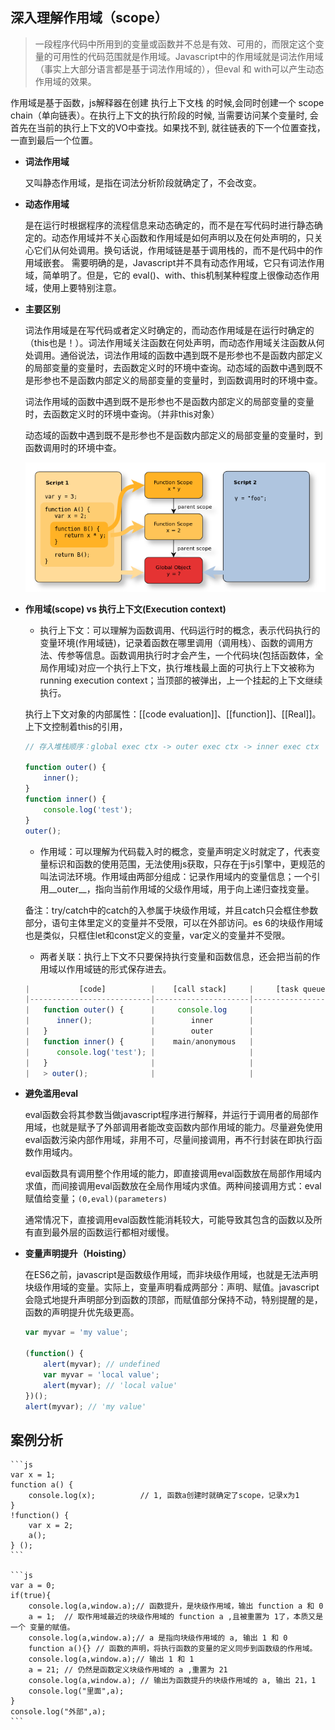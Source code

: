 ## 深入理解作用域（scope）

> 一段程序代码中所用到的变量或函数并不总是有效、可用的，而限定这个变量的可用性的代码范围就是作用域。Javascript中的作用域就是词法作用域（事实上大部分语言都是基于词法作用域的），但eval 和 with可以产生动态作用域的效果。

作用域是基于函数，js解释器在创建 执行上下文栈 的时候,会同时创建一个 scope chain（单向链表）。在执行上下文的执行阶段的时候, 当需要访问某个变量时, 会首先在当前的执行上下文的VO中查找。如果找不到, 就往链表的下一个位置查找，一直到最后一个位置。

* **词法作用域**

    又叫静态作用域，是指在词法分析阶段就确定了，不会改变。

* **动态作用域**

    是在运行时根据程序的流程信息来动态确定的，而不是在写代码时进行静态确定的。动态作用域并不关心函数和作用域是如何声明以及在何处声明的，只关心它们从何处调用。换句话说，作用域链是基于调用栈的，而不是代码中的作用域嵌套。
    需要明确的是，Javascript并不具有动态作用域，它只有词法作用域，简单明了。但是，它的 eval()、with、this机制某种程度上很像动态作用域，使用上要特别注意。

* **主要区别**

    词法作用域是在写代码或者定义时确定的，而动态作用域是在运行时确定的（this也是！）。词法作用域关注函数在何处声明，而动态作用域关注函数从何处调用。通俗说法，词法作用域的函数中遇到既不是形参也不是函数内部定义的局部变量的变量时，去函数定义时的环境中查询。动态域的函数中遇到既不是形参也不是函数内部定义的局部变量的变量时，到函数调用时的环境中查。

    词法作用域的函数中遇到既不是形参也不是函数内部定义的局部变量的变量时，去函数定义时的环境中查询。（并非this对象）

    动态域的函数中遇到既不是形参也不是函数内部定义的局部变量的变量时，到函数调用时的环境中查。

    ![作用域案例](../images/scope.png)

* **作用域(scope) vs 执行上下文(Execution context)**

    - 执行上下文：可以理解为函数调用、代码运行时的概念，表示代码执行的变量环境(作用域链)，记录着函数在哪里调用（调用栈）、函数的调用方法、传参等信息。函数调用执行时才会产生，一个代码块(包括函数体，全局作用域)对应一个执行上下文，执行堆栈最上面的可执行上下文被称为running execution context；当顶部的被弹出，上一个挂起的上下文继续执行。

    执行上下文对象的内部属性：[[code evaluation]]、[[function]]、[[Real]]。上下文控制着this的引用，

    ```js
    // 存入堆栈顺序：global exec ctx -> outer exec ctx -> inner exec ctx

    function outer() { 
        inner();
    }
    function inner() {
        console.log('test');
    }
    outer();
    ```

    - 作用域：可以理解为代码载入时的概念，变量声明定义时就定了，代表变量标识和函数的使用范围，无法使用js获取，只存在于js引擎中，更规范的叫法词法环境。作用域由两部分组成：记录作用域内的变量信息；一个引用__outer__，指向当前作用域的父级作用域，用于向上递归查找变量。

    备注：try/catch中的catch的入参属于块级作用域，并且catch只会框住参数部分，语句主体里定义的变量并不受限，可以在外部访问。es 6的块级作用域也是类似，只框住let和const定义的变量，var定义的变量并不受限。

    - 两者关联：执行上下文不只要保持执行变量和函数信息，还会把当前的作用域以作用域链的形式保存进去。

    ```js
    |           [code]          |    [call stack]     |     [task queue]    |    [webAPI]    |
    |---------------------------|---------------------|---------------------|----------------|
    |   function outer() {      |     console.log     |                     |                |
    |      inner();             |        inner        |                     |                |
    |   }                       |        outer        |                     |                |
    |   function inner() {      |    main/anonymous   |                     |                |
    |      console.log('test'); |                     |                     |                |
    |   }                       |                     |                     |                |
    |   > outer();              |                     |                     |                |
    ```

* **避免滥用eval** 

  eval函数会将其参数当做javascript程序进行解释，并运行于调用者的局部作用域，也就是赋予了外部调用者能改变函数内部作用域的能力。尽量避免使用eval函数污染内部作用域，非用不可，尽量间接调用，再不行封装在即执行函数作用域内。  
  
  eval函数具有调用整个作用域的能力，即直接调用eval函数放在局部作用域内求值，而间接调用eval函数放在全局作用域内求值。两种间接调用方式：eval赋值给变量；`(0,eval)(parameters)`
  
  通常情况下，直接调用eval函数性能消耗较大，可能导致其包含的函数以及所有直到最外层的函数运行都相对缓慢。

* **变量声明提升（Hoisting）**

  在ES6之前，javascript是函数级作用域，而非块级作用域，也就是无法声明块级作用域的变量。实际上，变量声明看成两部分：声明、赋值。javascript会隐式地提升声明部分到函数的顶部，而赋值部分保持不动，特别提醒的是，函数的声明提升优先级更高。
  
  ```js
  var myvar = 'my value';  

  (function() {  
      alert(myvar); // undefined  
      var myvar = 'local value';  
      alert(myvar); // 'local value'
  })();
  alert(myvar); // 'my value'
  ```

## 案例分析

    ```js
    var x = 1;       
    function a() {                
        console.log(x);          // 1, 函数a创建时就确定了scope，记录x为1
    }      
    !function() {             
        var x = 2;              
        a();       
    } ();
    ```

    ```js
    var a = 0;
    if(true){
        console.log(a,window.a);// 函数提升，是块级作用域，输出 function a 和 0
        a = 1;  // 取作用域最近的块级作用域的 function a ,且被重置为 1了，本质又是一个 变量的赋值。
        console.log(a,window.a);// a 是指向块级作用域的 a, 输出 1 和 0 
        function a(){} // 函数的声明，将执行函数的变量的定义同步到函数级的作用域。
        console.log(a,window.a);// 输出 1 和 1
        a = 21; // 仍然是函数定义块级作用域的 a ,重置为 21
        console.log(a,window.a); // 输出为函数提升的块级作用域的 a, 输出 21，1
        console.log("里面",a);
    }
    console.log("外部",a);
    ```